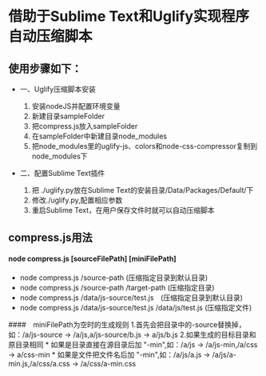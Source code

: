# 借助于Sublime Text和Uglify实现程序自动压缩脚本

## 使用步骤如下：
* 一、Uglify压缩脚本安装
	1. 安装nodeJS并配置环境变量
	2. 新建目录sampleFolder
	3. 把compress.js放入sampleFolder
	4. 在sampleFolder中新建目录node_modules
	5. 把node_modules里的uglify-js、colors和node-css-compressor复制到node_modules下

* 二、配置Sublime Text插件
	1. 把 ./uglify.py放在Sublime Text的安装目录/Data/Packages/Default/下
	2. 修改./uglify.py,配置相应参数
	3. 重启Sublime Text，在用户保存文件时就可以自动压缩脚本

## compress.js用法

#### node compress.js [sourceFilePath] [miniFilePath] 
* node compress.js /source-path	(压缩指定目录到默认目录)
* node compress.js /source-path /target-path (压缩指定目录)
* node compress.js /data/js-source/test.js　(压缩指定目录到默认目录)
* node compress.js /data/js-source/test.js /data/js/test.js (压缩指定文件)

####　miniFilePath为空时的生成规则
	1.首先会把目录中的-source替换掉，如：/a/js-source -> /a/js,a/js-source/b.js -> a/js/b.js
	2.如果生成的目标目录和原目录相同
		* 如果是目录直接在源目录后加 "-min",如：/a/js -> /a/js-min,/a/css -> a/css-min
		* 如果是文件把文件名后加 "-min",如：/a/js/a.js -> /a/js/a-min.js,/a/css/a.css -> /a/css/a-min.css